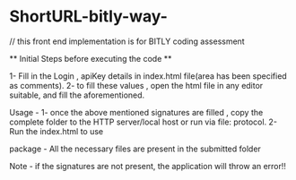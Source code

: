 # ShortURL-bitly-way-
// this front end implementation is for BITLY coding assessment

** Initial Steps before executing the code **

1- Fill in the Login , apiKey details in index.html file(area has been specified as comments). 
2- to fill these values , open the html file in any editor suitable, and fill the aforementioned. 

Usage - 
1- once the above mentioned signatures are filled , copy the complete folder to the HTTP server/local host or run via file: protocol. 
2- Run the index.html to use 

package - All the necessary files are present in the submitted folder

Note - if the signatures are not present, the application will throw an error!! 
